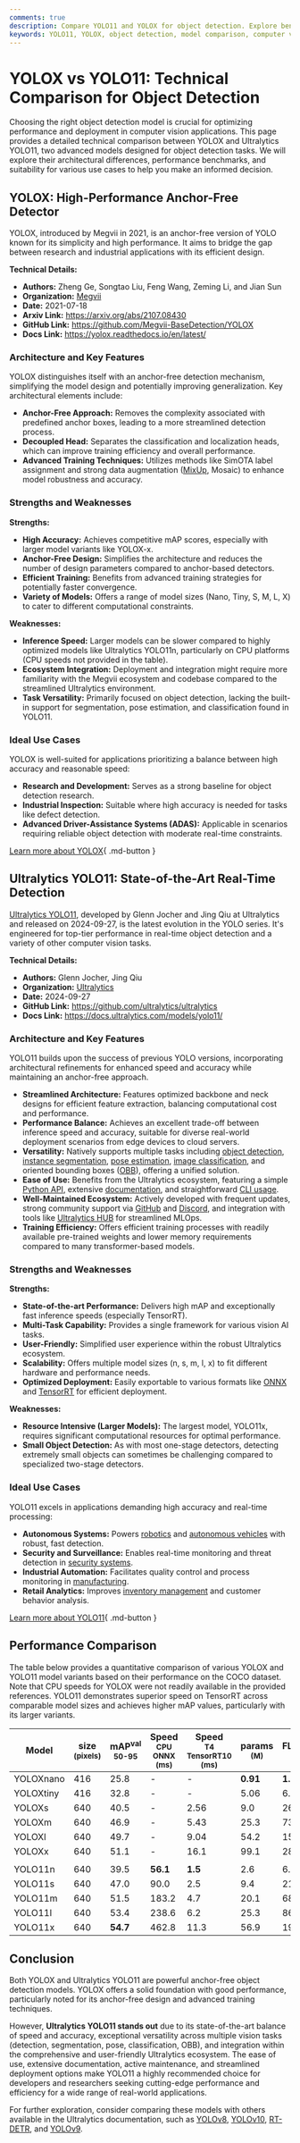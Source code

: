 ```yaml
---
comments: true
description: Compare YOLO11 and YOLOX for object detection. Explore benchmarks, architectures, and use cases to choose the best model for your project.
keywords: YOLO11, YOLOX, object detection, model comparison, computer vision, real-time detection, deep learning, architecture comparison, Ultralytics, AI models
---
```


# YOLOX vs YOLO11: Technical Comparison for Object Detection

Choosing the right object detection model is crucial for optimizing performance and deployment in computer vision applications. This page provides a detailed technical comparison between YOLOX and Ultralytics YOLO11, two advanced models designed for object detection tasks. We will explore their architectural differences, performance benchmarks, and suitability for various use cases to help you make an informed decision.

<script async src="https://cdn.jsdelivr.net/npm/chart.js"></script>
<script defer src="../../javascript/benchmark.js"></script>

<canvas id="modelComparisonChart" width="1024" height="400" active-models='["YOLOX", "YOLO11"]'></canvas>

## YOLOX: High-Performance Anchor-Free Detector

YOLOX, introduced by Megvii in 2021, is an anchor-free version of YOLO known for its simplicity and high performance. It aims to bridge the gap between research and industrial applications with its efficient design.

**Technical Details:**

- **Authors:** Zheng Ge, Songtao Liu, Feng Wang, Zeming Li, and Jian Sun
- **Organization:** [Megvii](https://www.megvii.com/)
- **Date:** 2021-07-18
- **Arxiv Link:** <https://arxiv.org/abs/2107.08430>
- **GitHub Link:** <https://github.com/Megvii-BaseDetection/YOLOX>
- **Docs Link:** <https://yolox.readthedocs.io/en/latest/>

### Architecture and Key Features

YOLOX distinguishes itself with an anchor-free detection mechanism, simplifying the model design and potentially improving generalization. Key architectural elements include:

- **Anchor-Free Approach:** Removes the complexity associated with predefined anchor boxes, leading to a more streamlined detection process.
- **Decoupled Head:** Separates the classification and localization heads, which can improve training efficiency and overall performance.
- **Advanced Training Techniques:** Utilizes methods like SimOTA label assignment and strong data augmentation ([MixUp](https://docs.ultralytics.com/guides/data-collection-and-annotation/), Mosaic) to enhance model robustness and accuracy.

### Strengths and Weaknesses

**Strengths:**

- **High Accuracy:** Achieves competitive mAP scores, especially with larger model variants like YOLOX-x.
- **Anchor-Free Design:** Simplifies the architecture and reduces the number of design parameters compared to anchor-based detectors.
- **Efficient Training:** Benefits from advanced training strategies for potentially faster convergence.
- **Variety of Models:** Offers a range of model sizes (Nano, Tiny, S, M, L, X) to cater to different computational constraints.

**Weaknesses:**

- **Inference Speed:** Larger models can be slower compared to highly optimized models like Ultralytics YOLO11n, particularly on CPU platforms (CPU speeds not provided in the table).
- **Ecosystem Integration:** Deployment and integration might require more familiarity with the Megvii ecosystem and codebase compared to the streamlined Ultralytics environment.
- **Task Versatility:** Primarily focused on object detection, lacking the built-in support for segmentation, pose estimation, and classification found in YOLO11.

### Ideal Use Cases

YOLOX is well-suited for applications prioritizing a balance between high accuracy and reasonable speed:

- **Research and Development:** Serves as a strong baseline for object detection research.
- **Industrial Inspection:** Suitable where high accuracy is needed for tasks like defect detection.
- **Advanced Driver-Assistance Systems (ADAS):** Applicable in scenarios requiring reliable object detection with moderate real-time constraints.

[Learn more about YOLOX](https://yolox.readthedocs.io/en/latest/){ .md-button }

## Ultralytics YOLO11: State-of-the-Art Real-Time Detection

[Ultralytics YOLO11](https://docs.ultralytics.com/models/yolo11/), developed by Glenn Jocher and Jing Qiu at Ultralytics and released on 2024-09-27, is the latest evolution in the YOLO series. It's engineered for top-tier performance in real-time object detection and a variety of other computer vision tasks.

**Technical Details:**

- **Authors:** Glenn Jocher, Jing Qiu
- **Organization:** [Ultralytics](https://www.ultralytics.com/)
- **Date:** 2024-09-27
- **GitHub Link:** <https://github.com/ultralytics/ultralytics>
- **Docs Link:** <https://docs.ultralytics.com/models/yolo11/>

### Architecture and Key Features

YOLO11 builds upon the success of previous YOLO versions, incorporating architectural refinements for enhanced speed and accuracy while maintaining an anchor-free approach.

- **Streamlined Architecture:** Features optimized backbone and neck designs for efficient feature extraction, balancing computational cost and performance.
- **Performance Balance:** Achieves an excellent trade-off between inference speed and accuracy, suitable for diverse real-world deployment scenarios from edge devices to cloud servers.
- **Versatility:** Natively supports multiple tasks including [object detection](https://docs.ultralytics.com/tasks/detect/), [instance segmentation](https://docs.ultralytics.com/tasks/segment/), [pose estimation](https://docs.ultralytics.com/tasks/pose/), [image classification](https://docs.ultralytics.com/tasks/classify/), and oriented bounding boxes ([OBB](https://docs.ultralytics.com/tasks/obb/)), offering a unified solution.
- **Ease of Use:** Benefits from the Ultralytics ecosystem, featuring a simple [Python API](https://docs.ultralytics.com/usage/python/), extensive [documentation](https://docs.ultralytics.com/), and straightforward [CLI usage](https://docs.ultralytics.com/usage/cli/).
- **Well-Maintained Ecosystem:** Actively developed with frequent updates, strong community support via [GitHub](https://github.com/ultralytics/ultralytics/issues) and [Discord](https://discord.com/invite/ultralytics), and integration with tools like [Ultralytics HUB](https://www.ultralytics.com/hub) for streamlined MLOps.
- **Training Efficiency:** Offers efficient training processes with readily available pre-trained weights and lower memory requirements compared to many transformer-based models.

### Strengths and Weaknesses

**Strengths:**

- **State-of-the-art Performance:** Delivers high mAP and exceptionally fast inference speeds (especially TensorRT).
- **Multi-Task Capability:** Provides a single framework for various vision AI tasks.
- **User-Friendly:** Simplified user experience within the robust Ultralytics ecosystem.
- **Scalability:** Offers multiple model sizes (n, s, m, l, x) to fit different hardware and performance needs.
- **Optimized Deployment:** Easily exportable to various formats like [ONNX](https://docs.ultralytics.com/integrations/onnx/) and [TensorRT](https://docs.ultralytics.com/integrations/tensorrt/) for efficient deployment.

**Weaknesses:**

- **Resource Intensive (Larger Models):** The largest model, YOLO11x, requires significant computational resources for optimal performance.
- **Small Object Detection:** As with most one-stage detectors, detecting extremely small objects can sometimes be challenging compared to specialized two-stage detectors.

### Ideal Use Cases

YOLO11 excels in applications demanding high accuracy and real-time processing:

- **Autonomous Systems:** Powers [robotics](https://www.ultralytics.com/glossary/robotics) and [autonomous vehicles](https://www.ultralytics.com/solutions/ai-in-automotive) with robust, fast detection.
- **Security and Surveillance:** Enables real-time monitoring and threat detection in [security systems](https://www.ultralytics.com/blog/security-alarm-system-projects-with-ultralytics-yolov8).
- **Industrial Automation:** Facilitates quality control and process monitoring in [manufacturing](https://www.ultralytics.com/solutions/ai-in-manufacturing).
- **Retail Analytics:** Improves [inventory management](https://www.ultralytics.com/blog/ai-for-smarter-retail-inventory-management) and customer behavior analysis.

[Learn more about YOLO11](https://docs.ultralytics.com/models/yolo11/){ .md-button }

## Performance Comparison

The table below provides a quantitative comparison of various YOLOX and YOLO11 model variants based on their performance on the COCO dataset. Note that CPU speeds for YOLOX were not readily available in the provided references. YOLO11 demonstrates superior speed on TensorRT across comparable model sizes and achieves higher mAP values, particularly with its larger variants.

| Model     | size<br><sup>(pixels) | mAP<sup>val<br>50-95 | Speed<br><sup>CPU ONNX<br>(ms) | Speed<br><sup>T4 TensorRT10<br>(ms) | params<br><sup>(M) | FLOPs<br><sup>(B) |
| --------- | --------------------- | -------------------- | ------------------------------ | ----------------------------------- | ------------------ | ----------------- |
| YOLOXnano | 416                   | 25.8                 | -                              | -                                   | **0.91**           | **1.08**          |
| YOLOXtiny | 416                   | 32.8                 | -                              | -                                   | 5.06               | 6.45              |
| YOLOXs    | 640                   | 40.5                 | -                              | 2.56                                | 9.0                | 26.8              |
| YOLOXm    | 640                   | 46.9                 | -                              | 5.43                                | 25.3               | 73.8              |
| YOLOXl    | 640                   | 49.7                 | -                              | 9.04                                | 54.2               | 155.6             |
| YOLOXx    | 640                   | 51.1                 | -                              | 16.1                                | 99.1               | 281.9             |
|           |                       |                      |                                |                                     |                    |                   |
| YOLO11n   | 640                   | 39.5                 | **56.1**                       | **1.5**                             | 2.6                | 6.5               |
| YOLO11s   | 640                   | 47.0                 | 90.0                           | 2.5                                 | 9.4                | 21.5              |
| YOLO11m   | 640                   | 51.5                 | 183.2                          | 4.7                                 | 20.1               | 68.0              |
| YOLO11l   | 640                   | 53.4                 | 238.6                          | 6.2                                 | 25.3               | 86.9              |
| YOLO11x   | 640                   | **54.7**             | 462.8                          | 11.3                                | 56.9               | 194.9             |

## Conclusion

Both YOLOX and Ultralytics YOLO11 are powerful anchor-free object detection models. YOLOX offers a solid foundation with good performance, particularly noted for its anchor-free design and advanced training techniques.

However, **Ultralytics YOLO11 stands out** due to its state-of-the-art balance of speed and accuracy, exceptional versatility across multiple vision tasks (detection, segmentation, pose, classification, OBB), and integration within the comprehensive and user-friendly Ultralytics ecosystem. The ease of use, extensive documentation, active maintenance, and streamlined deployment options make YOLO11 a highly recommended choice for developers and researchers seeking cutting-edge performance and efficiency for a wide range of real-world applications.

For further exploration, consider comparing these models with others available in the Ultralytics documentation, such as [YOLOv8](https://docs.ultralytics.com/models/yolov8/), [YOLOv10](https://docs.ultralytics.com/models/yolov10/), [RT-DETR](https://docs.ultralytics.com/models/rtdetr/), and [YOLOv9](https://docs.ultralytics.com/models/yolov9/).

